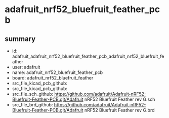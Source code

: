 # adafruit_nrf52_bluefruit_feather_pcb
 
## summary 
* id: adafruit_adafruit_nrf52_bluefruit_feather_pcb_adafruit_nrf52_bluefruit_feather
* user: adafruit
* name: adafruit_nrf52_bluefruit_feather_pcb
* board: adafruit_nrf52_bluefruit_feather
* src_file_kicad_pcb_github: 
* src_file_kicad_pcb_github: 
* src_file_sch_github: https://github.com/adafruit/Adafruit-nRF52-Bluefruit-Feather-PCB.git/Adafruit nRF52 Bluefruit Feather rev G.sch
* src_file_brd_github: https://github.com/adafruit/Adafruit-nRF52-Bluefruit-Feather-PCB.git/Adafruit nRF52 Bluefruit Feather rev G.brd



